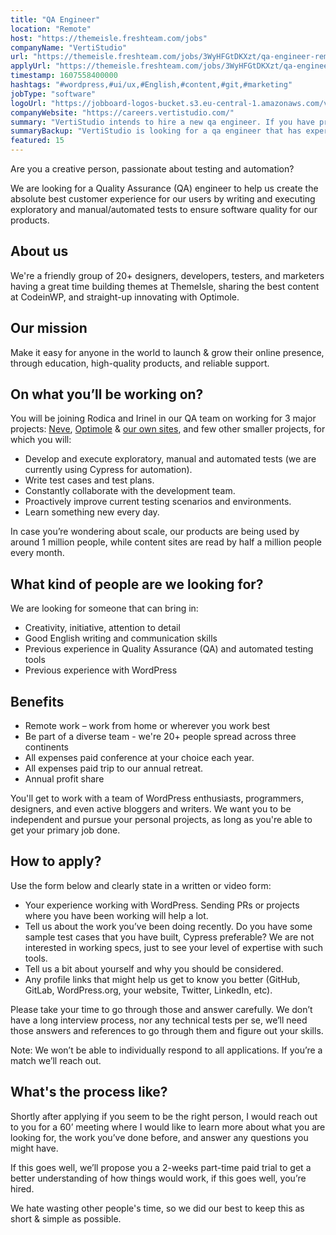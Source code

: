 ```yaml
---
title: "QA Engineer"
location: "Remote"
host: "https://themeisle.freshteam.com/jobs"
companyName: "VertiStudio"
url: "https://themeisle.freshteam.com/jobs/3WyHFGtDKXzt/qa-engineer-remote"
applyUrl: "https://themeisle.freshteam.com/jobs/3WyHFGtDKXzt/qa-engineer-remote#applicant-form"
timestamp: 1607558400000
hashtags: "#wordpress,#ui/ux,#English,#content,#git,#marketing"
jobType: "software"
logoUrl: "https://jobboard-logos-bucket.s3.eu-central-1.amazonaws.com/vertistudio"
companyWebsite: "https://careers.vertistudio.com/"
summary: "VertiStudio intends to hire a new qa engineer. If you have previous experience with WordPress, consider applying."
summaryBackup: "VertiStudio is looking for a qa engineer that has experience in: #wordpress, #ui/ux, #content."
featured: 15
---
```


Are you a creative person, passionate about testing and automation?

We are looking for a Quality Assurance (QA) engineer to help us create the absolute best customer experience for our users by writing and executing exploratory and manual/automated tests to ensure software quality for our products.

## About us

We're a friendly group of 20+ designers, developers, testers, and marketers having a great time building themes at ThemeIsle, sharing the best content at CodeinWP, and straight-up innovating with Optimole.

## Our mission

Make it easy for anyone in the world to launch & grow their online presence, through education, high-quality products, and reliable support.

## On what you’ll be working on?

You will be joining Rodica and Irinel in our QA team on working for 3 major projects: [Neve](https://themeisle.com/themes/neve/), [Optimole](https://optimole.com/) & [our own sites](https://vertistudio.com/#vertistudio-portfolio), and few other smaller projects, for which you will:

*   Develop and execute exploratory, manual and automated tests (we are currently using Cypress for automation).
*   Write test cases and test plans.
*   Constantly collaborate with the development team.
*   Proactively improve current testing scenarios and environments.
*   Learn something new every day.

In case you’re wondering about scale, our products are being used by around 1 million people, while content sites are read by half a million people every month.

## What kind of people are we looking for?

We are looking for someone that can bring in:

*   Creativity, initiative, attention to detail
*   Good English writing and communication skills
*   Previous experience in Quality Assurance (QA) and automated testing tools
*   Previous experience with WordPress

## Benefits

*   Remote work – work from home or wherever you work best
*   Be part of a diverse team - we're 20+ people spread across three continents
*   All expenses paid conference at your choice each year.
*   All expenses paid trip to our annual retreat.
*   Annual profit share

You'll get to work with a team of WordPress enthusiasts, programmers, designers, and even active bloggers and writers. We want you to be independent and pursue your personal projects, as long as you're able to get your primary job done.

## How to apply?

Use the form below and clearly state in a written or video form: 

*   Your experience working with WordPress. Sending PRs or projects where you have been working will help a lot. 
*   Tell us about the work you’ve been doing recently. Do you have some sample test cases that you have built, Cypress preferable? We are not interested in working specs, just to see your level of expertise with such tools. 
*   Tell us a bit about yourself and why you should be considered.
*   Any profile links that might help us get to know you better (GitHub, GitLab, WordPress.org, your website, Twitter, LinkedIn, etc).

Please take your time to go through those and answer carefully. We don’t have a long interview process, nor any technical tests per se, we’ll need those answers and references to go through them and figure out your skills.

Note: We won’t be able to individually respond to all applications. If you’re a match we’ll reach out.

## What's the process like?

Shortly after applying if you seem to be the right person, I would reach out to you for a 60’ meeting where I would like to learn more about what you are looking for, the work you’ve done before, and answer any questions you might have.

If this goes well, we’ll propose you a 2-weeks part-time paid trial to get a better understanding of how things would work, if this goes well, you’re hired.

We hate wasting other people's time, so we did our best to keep this as short & simple as possible.
